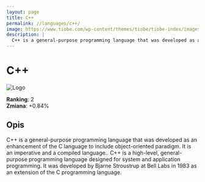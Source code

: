```yaml
---
layout: page
title: C++
permalink: //languages/c++/
image: https://www.tiobe.com/wp-content/themes/tiobe/tiobe-index/images/C__.png
description: |
  C++ is a general-purpose programming language that was developed as an enhancement of the C language to include object-oriented paradigm. It is an imperative and a compiled language.. C++ is a high-level, general-purpose programming language designed for system and application programming. It was developed by Bjarne Stroustrup at Bell Labs in 1983 as an extension of the C programming language.
---
```


# C++

![Logo](https://www.tiobe.com/wp-content/themes/tiobe/tiobe-index/images/C__.png)

**Ranking**: 2  
**Zmiana**: +0.84%    

## Opis

C++ is a general-purpose programming language that was developed as an enhancement of the C language to include object-oriented paradigm. It is an imperative and a compiled language.. C++ is a high-level, general-purpose programming language designed for system and application programming. It was developed by Bjarne Stroustrup at Bell Labs in 1983 as an extension of the C programming language.
